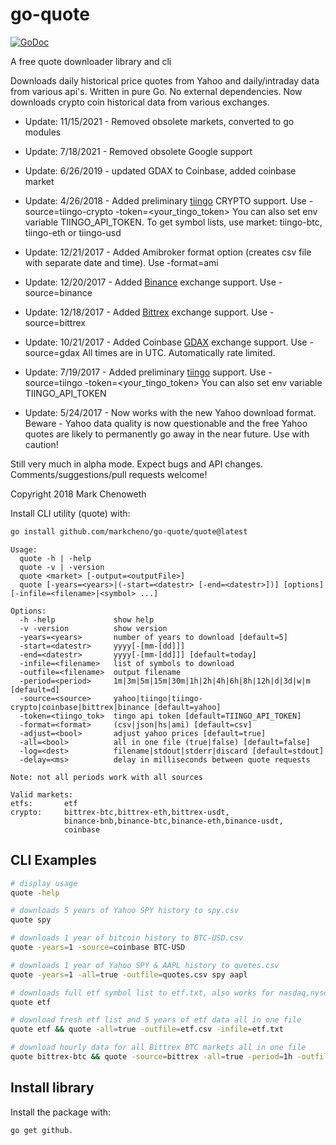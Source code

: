 # go-quote

[![GoDoc](http://godoc.org/github.com/markcheno/go-quote?status.svg)](http://godoc.org/github.com/markcheno/go-quote) 

A free quote downloader library and cli 

Downloads daily historical price quotes from Yahoo and daily/intraday data from various api's. Written in pure Go. No external dependencies. Now downloads crypto coin historical data from various exchanges.

- Update: 11/15/2021 - Removed obsolete markets, converted to go modules

- Update: 7/18/2021 - Removed obsolete Google support

- Update: 6/26/2019 - updated GDAX to Coinbase, added coinbase market

- Update: 4/26/2018 - Added preliminary [tiingo](https://api.tiingo.com/) CRYPTO support. Use -source=tiingo-crypto -token=<your_tingo_token> You can also set env variable TIINGO_API_TOKEN. To get symbol lists, use market: tiingo-btc, tiingo-eth or tiingo-usd

- Update: 12/21/2017 - Added Amibroker format option (creates csv file with separate date and time). Use -format=ami

- Update: 12/20/2017 - Added [Binance](https://www.binance.com/trade.html) exchange support. Use -source=binance

- Update: 12/18/2017 - Added [Bittrex](https://bittrex.com/home/markets) exchange support. Use -source=bittrex  

- Update: 10/21/2017 - Added Coinbase [GDAX](https://www.gdax.com/trade/BTC-USD) exchange support. Use -source=gdax All times are in UTC. Automatically rate limited. 

- Update: 7/19/2017 - Added preliminary [tiingo](https://api.tiingo.com/) support. Use -source=tiingo -token=<your_tingo_token> You can also set env variable TIINGO_API_TOKEN

- Update: 5/24/2017 - Now works with the new Yahoo download format. Beware - Yahoo data quality is now questionable and the free Yahoo quotes are likely to permanently go away in the near future. Use with caution!

Still very much in alpha mode. Expect bugs and API changes. Comments/suggestions/pull requests welcome!

Copyright 2018 Mark Chenoweth

Install CLI utility (quote) with:

```bash
go install github.com/markcheno/go-quote/quote@latest
```

```
Usage:
  quote -h | -help
  quote -v | -version
  quote <market> [-output=<outputFile>]
  quote [-years=<years>|(-start=<datestr> [-end=<datestr>])] [options] [-infile=<filename>|<symbol> ...]

Options:
  -h -help             show help
  -v -version          show version
  -years=<years>       number of years to download [default=5]
  -start=<datestr>     yyyy[-[mm-[dd]]]
  -end=<datestr>       yyyy[-[mm-[dd]]] [default=today]
  -infile=<filename>   list of symbols to download
  -outfile=<filename>  output filename
  -period=<period>     1m|3m|5m|15m|30m|1h|2h|4h|6h|8h|12h|d|3d|w|m [default=d]
  -source=<source>     yahoo|tiingo|tiingo-crypto|coinbase|bittrex|binance [default=yahoo]
  -token=<tiingo_tok>  tingo api token [default=TIINGO_API_TOKEN]
  -format=<format>     (csv|json|hs|ami) [default=csv]
  -adjust=<bool>       adjust yahoo prices [default=true]
  -all=<bool>          all in one file (true|false) [default=false]
  -log=<dest>          filename|stdout|stderr|discard [default=stdout]
  -delay=<ms>          delay in milliseconds between quote requests

Note: not all periods work with all sources

Valid markets:
etfs:       etf
crypto:     bittrex-btc,bittrex-eth,bittrex-usdt,
            binance-bnb,binance-btc,binance-eth,binance-usdt,
            coinbase
```

## CLI Examples

```bash
# display usage
quote -help

# downloads 5 years of Yahoo SPY history to spy.csv 
quote spy

# downloads 1 year of bitcoin history to BTC-USD.csv
quote -years=1 -source=coinbase BTC-USD

# downloads 1 year of Yahoo SPY & AAPL history to quotes.csv 
quote -years=1 -all=true -outfile=quotes.csv spy aapl

# downloads full etf symbol list to etf.txt, also works for nasdaq,nyse,amex
quote etf

# download fresh etf list and 5 years of etf data all in one file
quote etf && quote -all=true -outfile=etf.csv -infile=etf.txt 

# download hourly data for all Bittrex BTC markets all in one file
quote bittrex-btc && quote -source=bittrex -all=true -period=1h -outfile=bittrex-btc.csv -infile=bittrex-btc.txt 
```

## Install library

Install the package with:

```bash
go get github.
